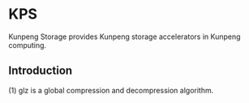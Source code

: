 # KPS 
Kunpeng Storage provides Kunpeng storage accelerators in Kunpeng computing.

## Introduction

(1) glz is a global compression and decompression algorithm.




